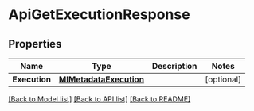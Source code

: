 # ApiGetExecutionResponse

## Properties

Name | Type | Description | Notes
------------ | ------------- | ------------- | -------------
**Execution** | [**MlMetadataExecution**](ml_metadataExecution.md) |  | [optional] 

[[Back to Model list]](../README.md#documentation-for-models) [[Back to API list]](../README.md#documentation-for-api-endpoints) [[Back to README]](../README.md)



